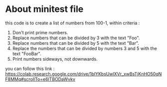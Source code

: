 # About minitest file

this code is to create a list of numbers from 100-1, within criteria :

1. Don't print prime numbers.
2. Replace numbers that can be divided by 3 with the text "Foo".
3. Replace numbers that can be divided by 5 with the text "Bar".
4. Replace the numbers that can be divided by numbers 3 and 5 with the text "FooBar".
5. Print numbers sideways, not downwards.

you can follow this link : https://colab.research.google.com/drive/1blYKbsUwlXVr_xwBsTjKnHO50qNF8MMq#scrollTo=e6lTBODaWvkv
